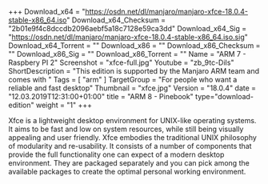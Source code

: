 +++
Download_x64 = "https://osdn.net/dl/manjaro/manjaro-xfce-18.0.4-stable-x86_64.iso"
Download_x64_Checksum = "2b01e9f4c8dccdb2096aebf5a18c7128e59ca3dd"
Download_x64_Sig = "https://osdn.net/dl/manjaro/manjaro-xfce-18.0.4-stable-x86_64.iso.sig"
Download_x64_Torrent = ""
Download_x86 = ""
Download_x86_Checksum = ""
Download_x86_Sig = ""
Download_x86_Torrent = ""
Name = "ARM 7 - Raspbery PI 2"
Screenshot = "xfce-full.jpg"
Youtube = "zb_9tc-DiIs"
ShortDescription = "This edition is supported by the Manjaro ARM team and comes with "
Tags = [ "arm" ]
TargetGroup = "For people who want a reliable and fast desktop"
Thumbnail = "xfce.jpg"
Version = "18.0.4"
date = "12.03.2019T12:31:00+01:00"
title = "ARM 8 - Pinebook"
type="download-edition"
weight = "1"
+++

Xfce is a lightweight desktop environment for UNIX-like operating systems. It aims to be fast and low on system resources, while still being visually appealing and user friendly. Xfce embodies the traditional UNIX philosophy of modularity and re-usability. It consists of a number of components that provide the full functionality one can expect of a modern desktop environment. They are packaged separately and you can pick among the available packages to create the optimal personal working environment.

